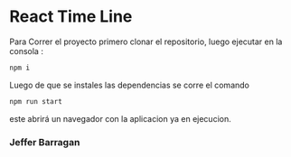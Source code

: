 # React Time Line 

Para Correr el proyecto primero clonar el repositorio, luego  ejecutar en la consola :

```bash
npm i 
```

Luego de que se instales las dependencias se corre el comando 

```bash
npm run start
```

este abrirá un navegador con la aplicacion ya en ejecucion.


### Jeffer Barragan 